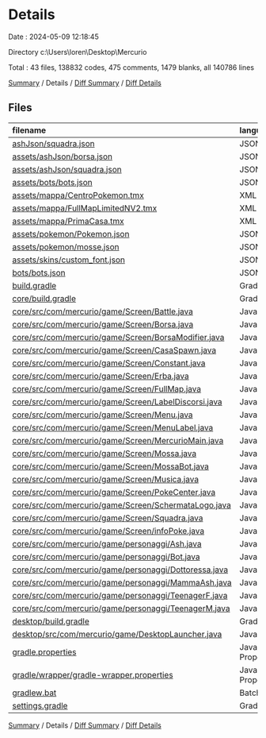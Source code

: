 # Details

Date : 2024-05-09 12:18:45

Directory c:\\Users\\loren\\Desktop\\Mercurio

Total : 43 files,  138832 codes, 475 comments, 1479 blanks, all 140786 lines

[Summary](results.md) / Details / [Diff Summary](diff.md) / [Diff Details](diff-details.md)

## Files
| filename | language | code | comment | blank | total |
| :--- | :--- | ---: | ---: | ---: | ---: |
| [ashJson/squadra.json](/ashJson/squadra.json) | JSON | 224 | 0 | 0 | 224 |
| [assets/ashJson/borsa.json](/assets/ashJson/borsa.json) | JSON | 47 | 0 | 0 | 47 |
| [assets/ashJson/squadra.json](/assets/ashJson/squadra.json) | JSON | 119 | 0 | 0 | 119 |
| [assets/bots/bots.json](/assets/bots/bots.json) | JSON | 1,466 | 0 | 13 | 1,479 |
| [assets/mappa/CentroPokemon.tmx](/assets/mappa/CentroPokemon.tmx) | XML | 416 | 0 | 1 | 417 |
| [assets/mappa/FullMapLimitedNV2.tmx](/assets/mappa/FullMapLimitedNV2.tmx) | XML | 122,275 | 0 | 1 | 122,276 |
| [assets/mappa/PrimaCasa.tmx](/assets/mappa/PrimaCasa.tmx) | XML | 608 | 0 | 1 | 609 |
| [assets/pokemon/Pokemon.json](/assets/pokemon/Pokemon.json) | JSON | 4,622 | 0 | 72 | 4,694 |
| [assets/pokemon/mosse.json](/assets/pokemon/mosse.json) | JSON | 868 | 0 | 1 | 869 |
| [assets/skins/custom_font.json](/assets/skins/custom_font.json) | JSON | 7 | 0 | 1 | 8 |
| [bots/bots.json](/bots/bots.json) | JSON | 2,330 | 0 | 0 | 2,330 |
| [build.gradle](/build.gradle) | Gradle | 60 | 0 | 16 | 76 |
| [core/build.gradle](/core/build.gradle) | Gradle | 4 | 0 | 3 | 7 |
| [core/src/com/mercurio/game/Screen/Battle.java](/core/src/com/mercurio/game/Screen/Battle.java) | Java | 1,289 | 86 | 292 | 1,667 |
| [core/src/com/mercurio/game/Screen/Borsa.java](/core/src/com/mercurio/game/Screen/Borsa.java) | Java | 359 | 33 | 69 | 461 |
| [core/src/com/mercurio/game/Screen/BorsaModifier.java](/core/src/com/mercurio/game/Screen/BorsaModifier.java) | Java | 124 | 33 | 30 | 187 |
| [core/src/com/mercurio/game/Screen/CasaSpawn.java](/core/src/com/mercurio/game/Screen/CasaSpawn.java) | Java | 223 | 27 | 67 | 317 |
| [core/src/com/mercurio/game/Screen/Constant.java](/core/src/com/mercurio/game/Screen/Constant.java) | Java | 13 | 0 | 3 | 16 |
| [core/src/com/mercurio/game/Screen/Erba.java](/core/src/com/mercurio/game/Screen/Erba.java) | Java | 66 | 2 | 20 | 88 |
| [core/src/com/mercurio/game/Screen/FullMap.java](/core/src/com/mercurio/game/Screen/FullMap.java) | Java | 468 | 40 | 123 | 631 |
| [core/src/com/mercurio/game/Screen/LabelDiscorsi.java](/core/src/com/mercurio/game/Screen/LabelDiscorsi.java) | Java | 225 | 13 | 57 | 295 |
| [core/src/com/mercurio/game/Screen/Menu.java](/core/src/com/mercurio/game/Screen/Menu.java) | Java | 107 | 6 | 40 | 153 |
| [core/src/com/mercurio/game/Screen/MenuLabel.java](/core/src/com/mercurio/game/Screen/MenuLabel.java) | Java | 240 | 38 | 58 | 336 |
| [core/src/com/mercurio/game/Screen/MercurioMain.java](/core/src/com/mercurio/game/Screen/MercurioMain.java) | Java | 247 | 10 | 86 | 343 |
| [core/src/com/mercurio/game/Screen/Mossa.java](/core/src/com/mercurio/game/Screen/Mossa.java) | Java | 518 | 27 | 57 | 602 |
| [core/src/com/mercurio/game/Screen/MossaBot.java](/core/src/com/mercurio/game/Screen/MossaBot.java) | Java | 64 | 8 | 17 | 89 |
| [core/src/com/mercurio/game/Screen/Musica.java](/core/src/com/mercurio/game/Screen/Musica.java) | Java | 94 | 2 | 19 | 115 |
| [core/src/com/mercurio/game/Screen/PokeCenter.java](/core/src/com/mercurio/game/Screen/PokeCenter.java) | Java | 118 | 11 | 29 | 158 |
| [core/src/com/mercurio/game/Screen/SchermataLogo.java](/core/src/com/mercurio/game/Screen/SchermataLogo.java) | Java | 40 | 0 | 12 | 52 |
| [core/src/com/mercurio/game/Screen/Squadra.java](/core/src/com/mercurio/game/Screen/Squadra.java) | Java | 402 | 34 | 81 | 517 |
| [core/src/com/mercurio/game/Screen/infoPoke.java](/core/src/com/mercurio/game/Screen/infoPoke.java) | Java | 296 | 36 | 65 | 397 |
| [core/src/com/mercurio/game/personaggi/Ash.java](/core/src/com/mercurio/game/personaggi/Ash.java) | Java | 370 | 24 | 99 | 493 |
| [core/src/com/mercurio/game/personaggi/Bot.java](/core/src/com/mercurio/game/personaggi/Bot.java) | Java | 181 | 6 | 38 | 225 |
| [core/src/com/mercurio/game/personaggi/Dottoressa.java](/core/src/com/mercurio/game/personaggi/Dottoressa.java) | Java | 117 | 4 | 32 | 153 |
| [core/src/com/mercurio/game/personaggi/MammaAsh.java](/core/src/com/mercurio/game/personaggi/MammaAsh.java) | Java | 107 | 3 | 31 | 141 |
| [core/src/com/mercurio/game/personaggi/TeenagerF.java](/core/src/com/mercurio/game/personaggi/TeenagerF.java) | Java | 6 | 0 | 4 | 10 |
| [core/src/com/mercurio/game/personaggi/TeenagerM.java](/core/src/com/mercurio/game/personaggi/TeenagerM.java) | Java | 6 | 0 | 3 | 9 |
| [desktop/build.gradle](/desktop/build.gradle) | Gradle | 39 | 1 | 10 | 50 |
| [desktop/src/com/mercurio/game/DesktopLauncher.java](/desktop/src/com/mercurio/game/DesktopLauncher.java) | Java | 14 | 1 | 4 | 19 |
| [gradle.properties](/gradle.properties) | Java Properties | 4 | 0 | 1 | 5 |
| [gradle/wrapper/gradle-wrapper.properties](/gradle/wrapper/gradle-wrapper.properties) | Java Properties | 7 | 0 | 1 | 8 |
| [gradlew.bat](/gradlew.bat) | Batch | 41 | 30 | 22 | 93 |
| [settings.gradle](/settings.gradle) | Gradle | 1 | 0 | 0 | 1 |

[Summary](results.md) / Details / [Diff Summary](diff.md) / [Diff Details](diff-details.md)